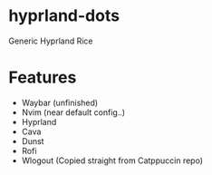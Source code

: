 # hyprland-dots
Generic Hyprland Rice

# Features
- Waybar (unfinished)
- Nvim (near default config..)
- Hyprland
- Cava
- Dunst
- Rofi
- Wlogout (Copied straight from Catppuccin repo) 
